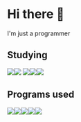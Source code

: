 # Hi there 🧡
I'm just a programmer
<br>
## **Studying**
<img src="https://img.icons8.com/color/64/000000/java-coffee-cup-logo--v1.png"/><img src="https://img.icons8.com/color/64/000000/python--v1.png"/> <img src="https://img.icons8.com/color/64/c-sharp-logo.png"/><img src="https://img.icons8.com/color/64/000000/html-5--v1.png"/><img src="https://img.icons8.com/color/64/000000/css3.png"/>

## **Programs used**
<img src="https://img.icons8.com/color/64/000000/intellij-idea.png"/><img src="https://img.icons8.com/color/64/000000/pycharm.png"/><img src="https://img.icons8.com/color/64/000000/visual-studio-code-2019.png"/><img src="https://img.icons8.com/color/64/visual-studio--v2.png"/><img src="https://img.icons8.com/color/64/unity.png"/>
